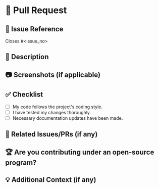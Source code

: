 # 🔀 Pull Request  

## 📌 Issue Reference  
<!-- Please mention the issue number this PR addresses. PRs without an issue reference may not be merged. -->  
Closes #<issue_no>  
<!-- Example: Closes #244 -->  

## 📝 Description  
<!-- Briefly describe the issue this PR fixes and the changes introduced. -->  

## 📷 Screenshots (if applicable)  
<!-- Add screenshots to demonstrate your changes, if relevant. -->  

## ✅ Checklist  
- [ ] My code follows the project's coding style.  
- [ ] I have tested my changes thoroughly.  
- [ ] Necessary documentation updates have been made.  

## 🔗 Related Issues/PRs (if any)  
<!-- Mention related issues or pull requests, if applicable. -->  

## 🏆 Are you contributing under an open-source program?  
<!-- Mention the program name if applicable. -->  

## 💡 Additional Context (if any)  
<!-- Add any extra information or insights here. -->  



